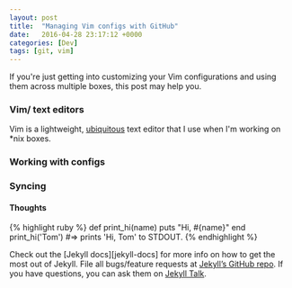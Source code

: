 ```yaml
---
layout: post
title:  "Managing Vim configs with GitHub"
date:   2016-04-28 23:17:12 +0000
categories: [Dev]
tags: [git, vim]
---
```


If you're just getting into customizing your Vim configurations and using them across multiple boxes, this post may help you. 

### Vim/ text editors
Vim is a lightweight, [ubiquitous][vim-download] text editor that I use when I'm working on *nix boxes. 

### Working with configs

### Syncing

#### Thoughts

{% highlight ruby %}
def print_hi(name)
  puts "Hi, #{name}"
end
print_hi('Tom')
#=> prints 'Hi, Tom' to STDOUT.
{% endhighlight %}

Check out the [Jekyll docs][jekyll-docs] for more info on how to get the most out of Jekyll. File all bugs/feature requests at [Jekyll’s GitHub repo][jekyll-gh]. If you have questions, you can ask them on [Jekyll Talk][jekyll-talk].

[repo]: https://www.github.com/c-luu/dotfiles
[jekyll-gh]:   https://github.com/jekyll/jekyll
[jekyll-talk]: https://talk.jekyllrb.com/
[vim-download]: https://vim.sourceforge.io/download.php
